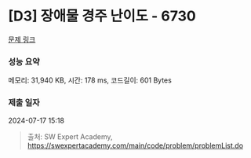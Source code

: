 # [D3] 장애물 경주 난이도 - 6730 

[문제 링크](https://swexpertacademy.com/main/code/problem/problemDetail.do?contestProbId=AWefy5x65PoDFAUh) 

### 성능 요약

메모리: 31,940 KB, 시간: 178 ms, 코드길이: 601 Bytes

### 제출 일자

2024-07-17 15:18



> 출처: SW Expert Academy, https://swexpertacademy.com/main/code/problem/problemList.do